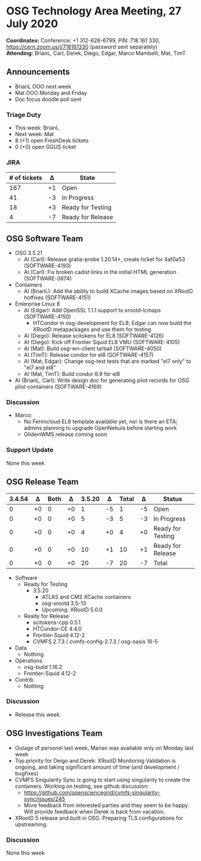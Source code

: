 # OSG Technology Area Meeting, 27 July 2020

**Coordinates:** Conference: +1 312-626-6799, PIN: 718 161 330, <https://cern.zoom.us/j/718161330> (password sent separately)  
**Attending:** BrianL, Carl, Derek, Diego, Edgar, Marco Mambelli, Mat, TimT




## Announcements

-   BrianL OOO next week
-   Mat OOO Monday and Friday
-   Doc focus doodle poll sent


### Triage Duty

-   This week: BrianL
-   Next week: Mat
-   8 (+1) open FreshDesk tickets
-   0 (+0) open GGUS ticket


### JIRA

| # of tickets | &Delta; | State             |
|------------ |------- |----------------- |
| 167          | +1      | Open              |
| 41           | -3      | In Progress       |
| 18           | +3      | Ready for Testing |
| 4            | -7      | Ready for Release |


## OSG Software Team

-   OSG 3.5.21  
    -   AI (Carl): Release gratia-probe 1.20.14+, create ticket for 4af0a53 (SOFTWARE-4193)
    -   AI (Carl): Fix broken cadist links in the initial HTML generation (SOFTWARE-3874)
-   Containers  
    -   AI (BrianL): Add the ability to build XCache images based on XRootD hotfixes (SOFTWARE-4151)
-   Enterprise Linux 8  
    -   AI (Edgar): Add OpenSSL 1.1.1 support to xrootd-lcmaps (SOFTWARE-4150)  
        -   HTCondor in osg-development for EL8; Edgar can now build the XRootD metapackages and use them for testing
    -   AI (Diego): Release scitokens for EL8 (SOFTWARE-4126)
    -   AI (Diego): Kick off Frontier Squid EL8 VMU (SOFTWARE-4105)
    -   AI (Mat): Build osg-wn-client tarball (SOFTWARE-4050)
    -   AI (TimT): Release condor for el8 (SOFTWARE-4157)
    -   AI (Mat, Edgar): Change osg-test tests that are marked "el7 only" to "el7 and el8"
    -   AI (Mat, TimT): Build condor 8.9 for el8
-   AI (BrianL, Carl): Write design doc for generating pilot records for OSG pilot containers (SOFTWARE-4169)


### Discussion

-   Marco:
    -   No Fermicloud EL8 template available yet, nor is there an ETA;
        admins planning to upgrade OpenNebula before starting work
    -   GlideinWMS release coming soon


### Support Update

None this week  


## OSG Release Team

| 3.4.54 | &Delta; | Both | &Delta; | 3.5.20 | &Delta; | Total | &Delta; | Status            |
| ------ | ------- | ---- | ------- | ------ | ------- | ----- | ------- | ----------------- |
| 0      | +0      | 0    | +0      | 1      | -5      | 1     | -5      | Open              |
| 0      | +0      | 0    | +0      | 5      | -3      | 5     | -3      | In Progress       |
| 0      | +0      | 0    | +0      | 4      | +0      | 4     | +0      | Ready for Testing |
| 0      | +0      | 0    | +0      | 10     | +1      | 10    | +1      | Ready for Release |
| 0      | +0      | 0    | +0      | 20     | -7      | 20    | -7      | Total             |

-   Software  
    -   Ready for Testing  
        -   3.5.20  
            -   ATLAS and CMS XCache containers
            -   osg-xrootd 3.5-13
            -   Upcoming: XRootD 5.0.0
    -   Ready for Release  
        -   scitokens-cpp 0.5.1
        -   HTCondor-CE 4.4.0
        -   Frontier-Squid 4.12-2
        -   CVMFS 2.7.3 / cvmfs-config-2.7.3 / osg-oasis 16-5
-   Data  
    -   Nothing
-   Operations  
    -   osg-build 1.16.2
    -   Frontier-Squid 4.12-2
-   Contrib  
    -   Nothing


### Discussion

-   Release this week.


## OSG Investigations Team

-   Outage of personel last week, Marian was available only on Monday last week
-   Top priority for Deigo and Derek: XRootD Monitoring Validation is ongoing, and taking significant amount of time (and development / bugfixes)
-   CVMFS Singularity Sync is going to start using singularity to create the containers. Working on testing, see github discussion:  
    -   <https://github.com/opensciencegrid/cvmfs-singularity-sync/issues/245>
    -   More feedback from interested parties and they seem to be happy. Will provide feedback when Derek is back from vacation.
-   XRootD 5 release and built in OSG. Preparing TLS configurations for upstreaming.


### Discussion

None this week
